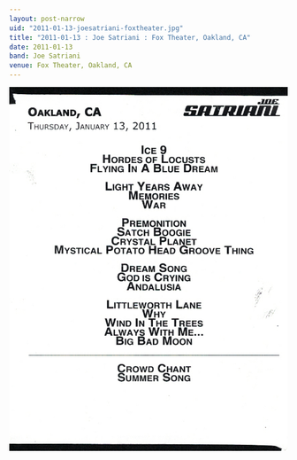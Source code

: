 ```yaml
---
layout: post-narrow
uid: "2011-01-13-joesatriani-foxtheater.jpg"
title: "2011-01-13 : Joe Satriani : Fox Theater, Oakland, CA"
date: 2011-01-13
band: Joe Satriani
venue: Fox Theater, Oakland, CA
---
```


<div class="showcase">
  <img src="/img/2011/01/20110113-JoeSatriani-FoxTheater.jpg" alt="2011-01-13-joesatriani-foxtheater.jpg">
</div>
